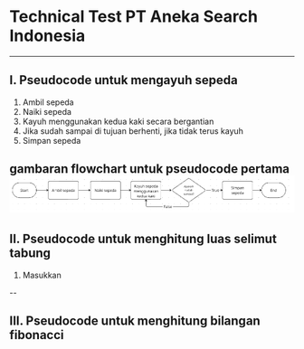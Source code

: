 # Technical Test PT Aneka Search Indonesia
---
## I. Pseudocode untuk mengayuh sepeda
1. Ambil sepeda
2. Naiki sepeda
3. Kayuh menggunakan kedua kaki secara bergantian
4. Jika sudah sampai di tujuan berhenti, jika tidak terus kayuh
5. Simpan sepeda

gambaran flowchart untuk pseudocode pertama
![flowchart](./img/flowchart1.png)
---
## II. Pseudocode untuk menghitung luas selimut tabung
1. Masukkan

--

## III. Pseudocode untuk menghitung bilangan fibonacci